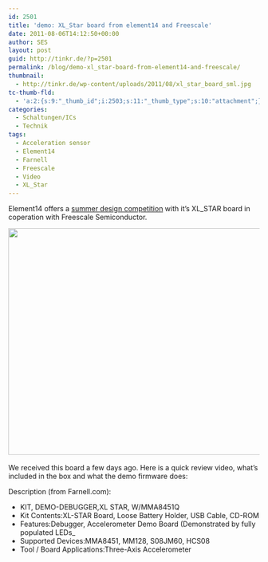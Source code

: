```yaml
---
id: 2501
title: 'demo: XL_Star board from element14 and Freescale'
date: 2011-08-06T14:12:50+00:00
author: SES
layout: post
guid: http://tinkr.de/?p=2501
permalink: /blog/demo-xl_star-board-from-element14-and-freescale/
thumbnail:
  - http://tinkr.de/wp-content/uploads/2011/08/xl_star_board_sml.jpg
tc-thumb-fld:
  - 'a:2:{s:9:"_thumb_id";i:2503;s:11:"_thumb_type";s:10:"attachment";}'
categories:
  - Schaltungen/ICs
  - Technik
tags:
  - Acceleration sensor
  - Element14
  - Farnell
  - Freescale
  - Video
  - XL_Star
---
```

Element14 offers a [summer design competition](http://www.element14.com/community/groups/summerofdesign) with it&#8217;s XL_STAR board in coperation with Freescale Semiconductor.

<img loading="lazy" src="/assets/2011/08/xl_star_board.jpg" alt="" title="XL_STAR board" width="606" height="455" class="alignnone size-full wp-image-2502" srcset="/assets/2011/08/xl_star_board.jpg 606w, /assets/2011/08/xl_star_board-240x180.jpg 240w" sizes="(max-width: 606px) 100vw, 606px" />

We received this board a few days ago. Here is a quick review video, what&#8217;s included in the box and what the demo firmware does:



Description (from Farnell.com):
- KIT, DEMO-DEBUGGER,XL STAR, W/MMA8451Q
- Kit Contents:XL-STAR Board, Loose Battery Holder, USB Cable, CD-ROM
- Features:Debugger, Accelerometer Demo Board (Demonstrated by fully populated LEDs_
- Supported Devices:MMA8451, MM128, S08JM60, HCS08
- Tool / Board Applications:Three-Axis Accelerometer
